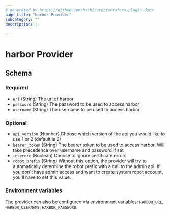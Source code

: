 ```yaml
---
# generated by https://github.com/hashicorp/terraform-plugin-docs
page_title: "harbor Provider"
subcategory: ""
description: |-
  
---
```


# harbor Provider

<!-- schema generated by tfplugindocs -->

## Schema

### Required

- `url` (String) The url of harbor
- `password` (String) The password to be used to access harbor
- `username` (String) The username to be used to access harbor

### Optional

- `api_version` (Number) Choose which version of the api you would like to use 1 or 2 (default is 2)
- `bearer_token` (String) The bearer token to be used to access harbor. Will take precedence over username and password if set
- `insecure` (Boolean) Choose to ignore certificate errors
- `robot_prefix` (String) Without this option, the provider will try to automatically determine the robot prefix with a call to the admin api. If you don't have admin access and want to create system robot account, you'll have to set this value.

### Environment variables

The provider can also be configured via environment variables: `HARBOR_URL`, `HARBOR_USERNAME`, `HARBOR_PASSWORD`.
